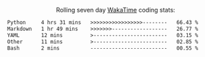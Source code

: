 <p align="center">Rolling seven day <a href="https://wakatime.com/@syrkis"/>WakaTime</a> coding stats:</p>
<!--START_SECTION:waka-->

```txt
Python     4 hrs 31 mins   >>>>>>>>>>>>>>>>>--------   66.43 %
Markdown   1 hr 49 mins    >>>>>>>------------------   26.77 %
YAML       12 mins         >------------------------   03.15 %
Other      11 mins         >------------------------   02.85 %
Bash       2 mins          -------------------------   00.55 %
```

<!--END_SECTION:waka-->
